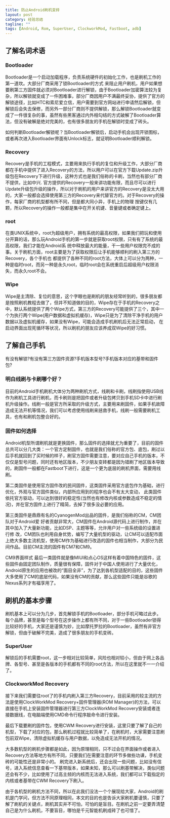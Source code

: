 ```yaml
---
title: 防止Android刷机变砖
layout: post
category: 经验总结
tagline: ""
tags: [Android, Rom, SuperUser, ClockworkMod, Fastboot, adb]
---
```


## 了解名词术语

### Bootloader

Bootloader是一个启动加载程序，负责系统硬件的初始化工作，也是刷机工作的第一道坎。大部分厂商采用了锁Bootloader的方式 来阻止用户刷机，用户如果想要刷第三方固件就必须对Bootloader进行解锁，由于Bootloader加密算法较为复杂，所以解锁就变成了一件困难事，部分厂商因用户不满最终妥协，提供了官方的解锁途径，比如HTC和索尼爱立信，用户需要到官方网站进行申请然后解锁，但解锁后会失去保修，而另外一部分厂商则不提供解锁，那么解锁Bootloader就变成了一件很复杂的事，虽然有些黑客通过内外相勾结的方式破解了Bootloader算法，但没有破解是绝对完美的，也有很多朋友的手机在解锁时变成了砖头。

如何判断Bootloader解锁呢？当Bootloader解锁后，启动手机会出现开锁图标，或者再次进入Bootloader界面有Unlock标志，就证明Bootloader顺利解锁。

### Recovery
Recovery是手机的工程模式，主要用来执行手机的复位和升级工作，大部分厂商都在手机中提供了进入Recovery的方法，所以用户可以在官方下载Update.zip升级包在Recovery下进行升级，这种方式也是我们俗称的卡刷，当然也有部分厂商不提供，比如中兴. 官方提供的Recovery一般来讲功能有限，而且尽可以进行Update升级包升级的操作，所以对于刷机的用户来讲官方的Recovery是没太大用 的，大家一般都会选择使用第三方的Recovery来代替官方的。对于Recovery的操作，每家厂商的机型都有所不同，但是都大同小异，手机上的物理 按键仅有几颗，所以Recovery的操作一般都是集中在开关机键、音量键或者确定键上。

### root
在类UNIX系统中，root为超级用户，拥有系统的最高权限，如果我们把玩和使用分开算的话，那么玩Android手机的第一步就是获取root权限，只有有了系统的最高权限，我们才能在Android系 统中释放最大的能量，干一些用户权限完不成的事。关于刷机方面，root主要是为了获取权限后让手机能够顺利的刷入第三方的Recovery，各个手机也 都提供了各种不同的root方法，大体上可以分为两种，一种是临时root，而另一种是永久root，临时root会在系统重启后超级用户权限消失，而永久root不会。

### Wipe
Wipe是主清除、复位的意思，这个字眼也是刷机的朋友经常听到的，很多朋友都是按照刷机教程去做了，但并不知道做的目的，Wipe存在于手机的Recovery之中，默认系统提供了两个Wipe方式，第三方的Recovery可能提供了三个，其中一个为执行两个Wipe(用户数据和虚拟机缓存)，Wipe只是为了清除干净手机的用户数据以及虚拟机缓存，如果没有Wipe，可能会造成手机刷机后无法正常启动， 在启动界面出现死循环等状况，所以刷机的朋友应该养成双Wipe的好习惯。

## 了解自己手机

有没有解锁?有没有第三方固件资源?手机版本型号?手机版本对应的基带和固件包?

### 明白线刷与卡刷哪个好？

目前的Android手机刷机大体分为两种刷机方式，线刷和卡刷，线刷指使用USB线作为刷机工具进行刷机，而卡刷则是把固件或者升级包拷贝到手机SD卡中进行刷机升级操作。线刷一般是官方所采取的升级方式，主要用来刷固件，如果手机故障造成无法开机等情况，我们可以考虑使用线刷来拯救手机，线刷一般需要刷机工具，也有和刷机包整合好的。

### 固件如何选择
Android机型所谓刷机就是更换固件，那么固件的选择就尤为重要了，目前的固件总共可以分几大类：一个官方定制固件，也就是我们俗称的官方包、底包，刷过以后手机就回到了买时候的样子，刷官方固件需要注意，要对应自己手机的版本，不仅仅是型号问题，同时还有地区版本，不少朋友变砖都是因为错刷了地区版本导致的，刷固件一般都在Fastboot下进行，这是一个更为底层的刷机界面，需要用线刷。

第二类固件是使用官方固件改的民间固件，这类固件采用官方底包作为基础，进行优化，外观与官方固件类似，内部所应用到的程序也会不有太大变动， 此类固件依托官方驱动，可以达到很好的稳定性(当然也有修改内核或参数造成不稳定的情况)，并在官方固件上进行了精简，去掉了很多没必要的应用。

第三类固件是鼎鼎有名的CyanogenMod出品的固件，是我们俗称的CM，CM团队对于Android爱 好者贡献非常大，CM固件在Android源代码上进行制作，并在其中加入了大量新功能，比如DSP、主题等等，允许用户对一些系统级的设置进行修 改，CM团队也利用自身优势，编写了大量机型的驱动，让CM可以适配市面上绝大多数主流机型，使用CM作为基础进行改造的固件也相当制作，大部分为民间作品。目前CM主流的固件有CM7和CM9。

CM9界面样式
最后一类固件就是像MIUI和点心OS这样有着中国特色的固件，这些固件由固定团队制作，质量很有保障，固件对于中国人使用进行了大量优化，Android原生的应用也被改的“面目全非”，为了达到各机型适配的目的，这些固件大多使用了CM的底层代码，如果没有CM的贡献，那么这些固件只能是谷歌的Nexus系列才有福享用了。

## 刷机的基本步骤
刷机基本上可以分为几步，首先解锁手机的Bootloader，部分手机可略过此步。每个品牌，甚至是每个型号在这步操作上都有所不同，对于一些Bootloader锁得比较好的手机，大家还是谨慎为妙，比如摩托罗拉的Bootloader，虽然有非官方解锁，但由于破解不完美，造成了很多朋友的手机变砖。

### SuperUser
解锁后的手机需要root，这一步相对比较简单，风险也相对较小，但由于网上各品牌、各型号、甚至是各版本的手机都有不同的root方法，所以在这里就不一一介绍了。

### ClockworkMod Recovery
接下来我们需要往root了的手机内刷入第三方Recovery，目前采用的较主流的方法是使用ClockWorkMod Recovery+固件管理器(ROM Manager)的方法，可以直接在手机上安装固件管理器进行第三方ClockWorkMod Recovery安装或者连接数据线，在电脑端使用CMD命令行程序敲命令进行安装。

最后下载要刷的固件包，使用CWM Recovery进行安装，这里只要了解了自己的机型，下载了对应的包，那么刷机过程就比较简单了，在刷机时，大家需要注意刷包前双Wipe，清除虚拟机缓存与用户数据，以免造成无法开机的情况。

大多数机型的刷机步骤都是如此，因为原理相同，只不过会在界面操作或者进入Recovery方法等地方有所不同，只要我们在需要注意的环节多做些功课，手机变砖的可能性还是非常小的。 刷完进入新系统后，还会出现一些问题，比如没有信号，进入系统信息查看一下基带版本，如果未知，那么可以刷基带解决，类似问题还会有不少，比如使用了过高主频的内核而无法进入系统，我们都可以下载指定的内核或者基带在CWM Recovery下刷入。

由于各机型的刷机方法不同，所以在此我们没法一个个展现给大家，Android的刷机是门学问，但方法不同原理相同，本文的目的也是告诉大家刷机要谨慎，只要了解了刷机的关键点，刷机其实并不可怕，可怕的是盲目。在刷机之前一定要弄清楚自己是为什么刷机，不要盲目，哪怕是千元智能机刷成砖了也可惜了。
